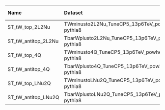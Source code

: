 | Name                | Dataset                                         | RunIII2024Summer24 Request   | Status                            |
|:--------------------|:------------------------------------------------|:-----------------------------|:----------------------------------|
| ST_tW_top_2L2Nu     | TWminusto2L2Nu_TuneCP5_13p6TeV_powheg-pythia8   | NONE                         | $${\color{red}\textbf{MISSING}}$$ |
| ST_tW_antitop_2L2Nu | TbarWplusto2L2Nu_TuneCP5_13p6TeV_powheg-pythia8 | NONE                         | $${\color{red}\textbf{MISSING}}$$ |
| ST_tW_top_4Q        | TWminusto4Q_TuneCP5_13p6TeV_powheg-pythia8      | NONE                         | $${\color{red}\textbf{MISSING}}$$ |
| ST_tW_antitop_4Q    | TbarWplusto4Q_TuneCP5_13p6TeV_powheg-pythia8    | NONE                         | $${\color{red}\textbf{MISSING}}$$ |
| ST_tW_top_LNu2Q     | TWminustoLNu2Q_TuneCP5_13p6TeV_powheg-pythia8   | NONE                         | $${\color{red}\textbf{MISSING}}$$ |
| ST_tW_antitop_LNu2Q | TbarWplustoLNu2Q_TuneCP5_13p6TeV_powheg-pythia8 | NONE                         | $${\color{red}\textbf{MISSING}}$$ |